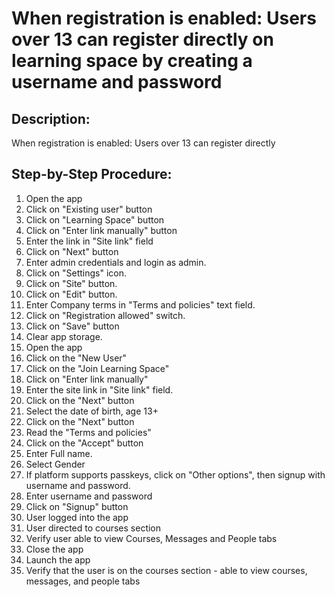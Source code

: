 # When registration is enabled: Users over 13 can register directly on learning space by creating a username and password

## Description:

When registration is enabled: Users over 13 can register directly 

## Step-by-Step Procedure:

1. Open the app 
2. Click on "Existing user" button 
3. Click on "Learning Space" button 
4. Click on "Enter link manually" button 
5. Enter the link in "Site link" field 
6. Click on "Next" button
7. Enter admin credentials and login as admin. 
8. Click on "Settings" icon. 
9. Click on "Site" button.
10. Click on "Edit" button. 
11. Enter Company terms in "Terms and policies" text field. 
12. Click on "Registration allowed" switch. 
13. Click on "Save" button 
14. Clear app storage. 
15. Open the app 
16. Click on the "New User"
17. Click on the "Join Learning Space"
18. Click on "Enter link manually"
19. Enter the site link in "Site link" field. 
20. Click on the "Next" button 
21. Select the date of birth, age 13+ 
22. Click on the "Next" button 
23. Read the "Terms and policies"
24. Click on the "Accept" button 
25. Enter Full name.
26. Select Gender
27. If platform supports passkeys, click on "Other options", then signup with username and password. 
28. Enter username and password
29. Click on "Signup" button
30. User logged into the app
31. User directed to courses section
32. Verify user able to view Courses, Messages and People tabs
33. Close the app
34. Launch the app
35. Verify that the user is on the courses section - able to view courses, messages, and people tabs
